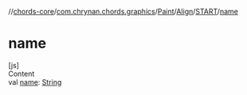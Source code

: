 //[chords-core](../../../../../index.md)/[com.chrynan.chords.graphics](../../../index.md)/[Paint](../../index.md)/[Align](../index.md)/[START](index.md)/[name](name.md)



# name  
[js]  
Content  
val [name](name.md): [String](https://kotlinlang.org/api/latest/jvm/stdlib/kotlin/-string/index.html)  



